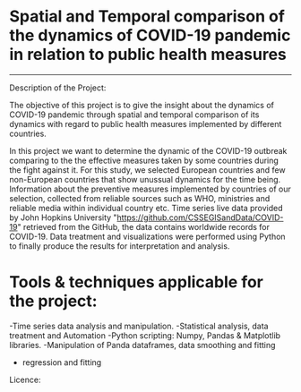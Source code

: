 # Spatial and Temporal comparison of the dynamics of COVID-19 pandemic in relation to public health measures 
-----------------------
Description of the Project:

The objective of this project is to give the insight about the dynamics of COVID-19 pandemic through spatial and temporal comparison of its dynamics with regard to public health measures implemented by different countries.

In this project we want to determine the dynamic of the COVID-19 outbreak comparing to the the effective measures taken by some countries during the fight against it. For this study, we selected European countries and few non-European countries that show unussual dynamics for the time being.
Information about the preventive measures implemented by countries of our selection, collected from reliable sources such as WHO, ministries and  reliable media within individual country etc.
Time series live data provided by John Hopkins University "https://github.com/CSSEGISandData/COVID-19" retrieved from the GitHub, the data contains worldwide records for COVID-19. 
Data treatment and visualizations were performed using Python to finally produce the results for interpretation and analysis.

# Tools & techniques applicable for the project:
   -Time series data analysis and manipulation.
   -Statistical analysis, data treatment and Automation
   -Python scripting: Numpy, Pandas & Matplotlib libraries.
   -Manipulation of Panda dataframes, data smoothing and fitting
   - regression and fitting

Licence:

